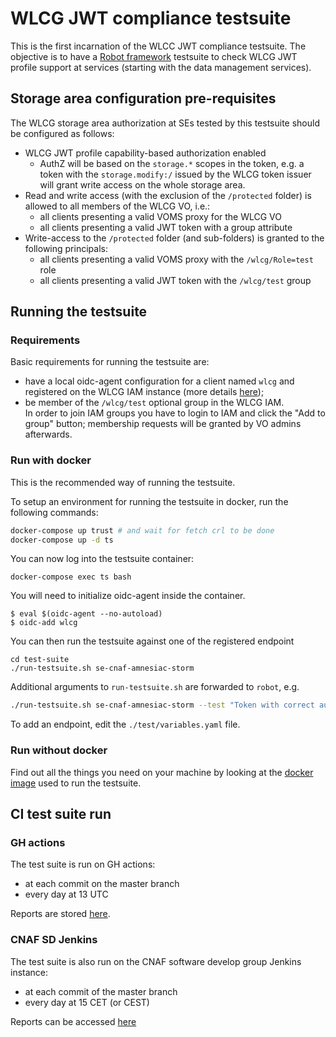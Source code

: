 # WLCG JWT compliance testsuite

This is the first incarnation of the WLCC JWT compliance testsuite.
The objective is to have a [Robot framework][robot] testsuite to check WLCG JWT
profile support at services (starting with the data management services).

## Storage area configuration pre-requisites

The WLCG storage area authorization at SEs tested by this testsuite should 
be configured as follows:

- WLCG JWT profile capability-based authorization enabled
  - AuthZ will be based on the `storage.*` scopes in the token, e.g. a token
    with the `storage.modify:/` issued by the WLCG token issuer will grant
    write access on the whole storage area.
- Read and write access (with the exclusion of the `/protected` folder) is allowed to all members of the WLCG VO, i.e.:
  - all clients presenting a valid VOMS proxy for the WLCG VO
  - all clients presenting a valid JWT token with a group attribute
- Write-access to the `/protected` folder (and sub-folders) is granted to the following principals:
  - all clients presenting a valid VOMS proxy with the `/wlcg/Role=test` role
  - all clients presenting a valid JWT token with the `/wlcg/test` group

## Running the testsuite

### Requirements

Basic requirements for running the testsuite are:

- have a local oidc-agent configuration for a client named `wlcg` and registered on the WLCG IAM instance (more details [here][iam-doc-oidc]);
- be member of the `/wlcg/test` optional group in the WLCG IAM.  
  In order to join IAM groups you have to login to IAM and click the "Add to group" button; membership requests will be granted by VO admins afterwards.

[iam-doc-oidc]: https://indigo-iam.github.io/v/v1.7.2/docs/tasks/user/getting-a-token/#registering-a-client

### Run with docker

This is the recommended way of running the testsuite.

To setup an environment for running the testsuite in docker,
run the following commands:

```bash
docker-compose up trust # and wait for fetch crl to be done
docker-compose up -d ts
```



You can now log into the testsuite container:

```
docker-compose exec ts bash
```

You will need to initialize oidc-agent inside the container. 

```
$ eval $(oidc-agent --no-autoload)
$ oidc-add wlcg
```

You can then run the testsuite against one of the registered endpoint

```
cd test-suite
./run-testsuite.sh se-cnaf-amnesiac-storm
```

Additional arguments to `run-testsuite.sh` are forwarded to `robot`, e.g.

```sh
./run-testsuite.sh se-cnaf-amnesiac-storm --test "Token with correct audience is accepted"
```

To add an endpoint, edit the `./test/variables.yaml` file.

### Run without docker

Find out all the things you need on your machine by looking at the [docker
image][docker-image] used to run the testsuite.

## CI test suite run

### GH actions 

The test suite is run on GH actions:

- at each commit on the master branch
- every day at 13 UTC

Reports are stored
[here](https://amnesiac.cloud.cnaf.infn.it:8443/wlcg/jwt-compliance-reports/).

### CNAF SD Jenkins

The test suite is also run on the CNAF software develop group Jenkins instance:

- at each commit of the master branch
- every day at 15 CET (or CEST)

Reports can be accessed
[here](https://ci.cloud.cnaf.infn.it/view/wlcg/job/wlcg-jwt-compliance-tests)

[robot]: https://robotframework.org/
[docker-image]: https://github.com/indigo-iam/robot-framework-docker/blob/main/docker/Dockerfile
